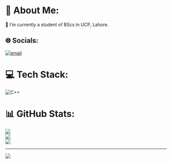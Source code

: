 # 💫 About Me:
🔭 I’m currently a student of BScs in UCP, Lahore.<br> 


## 🌐 Socials:
[![email](https://img.shields.io/badge/Email-D14836?logo=gmail&logoColor=white)](mailto:sharjeelahmad7911@gmail.com) 

# 💻 Tech Stack:
![C++](https://img.shields.io/badge/c++-%2300599C.svg?style=for-the-badge&logo=c%2B%2B&logoColor=white)
# 📊 GitHub Stats:
![](https://github-readme-stats.vercel.app/api?username=Sharjeel7911&theme=dark&hide_border=false&include_all_commits=true&count_private=true)<br/>
![](https://nirzak-streak-stats.vercel.app/?user=sharjeelahmad7911&theme=dark&hide_border=false)<br/>
![](https://github-readme-stats.vercel.app/api/top-langs/?username=sharjeelahmad7911&theme=dark&hide_border=false&include_all_commits=true&count_private=true&layout=compact)

---
[![](https://visitcount.itsvg.in/api?id=sharjeelahmad7911&icon=0&color=0)](https://visitcount.itsvg.in)

